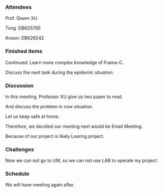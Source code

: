 ### Attendees

Prof. Qiwen XU

Tong :DB625785

Anson: DB626242



### Finished items

Continued: Learn more complex knowledge of Frama-C.

Discuss the next task during the epidemic situation.



### Discussion

In this meeting, Professor XU give us two paper to read.

And discuss the problem in now situation.

Let us keep safe at home.

Therefore, we decided our meeting next would be Email Meeting.

Because of our project is likely Learing project.



### Challenges

Now we can not go to UM, so we can not use LAB to operate my project.



### Schedule

We will have meeting again after.



